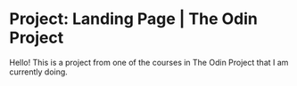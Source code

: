 # Project: Landing Page | The Odin Project

Hello! This is a project from one of the courses in The Odin Project that I am currently doing.
